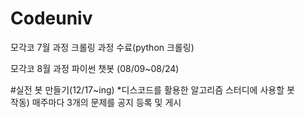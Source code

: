 # Codeuniv
모각코 7월 과정 크롤링 과정 수료(python 크롤링)

모각코 8월 과정 파이썬 챗봇 (08/09~08/24)


#실전 봇 만들기(12/17~ing)
*디스코드를 활용한 알고리즘 스터디에 사용할 봇 \
작동) 매주마다 3개의 문제를 공지 등록 및 게시 
